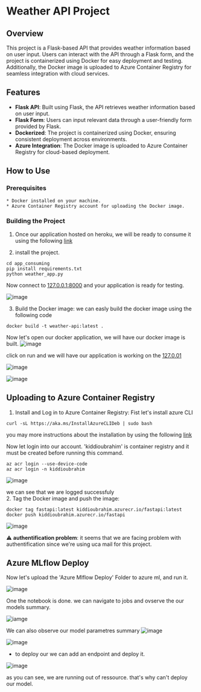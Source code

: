 # Weather API Project

## Overview
This project is a Flask-based API that provides weather information based on user input. Users can interact with the API through a Flask form, and the project is containerized using Docker for easy deployment and testing. Additionally, the Docker image is uploaded to Azure Container Registry for seamless integration with cloud services.

## Features
* **Flask API**: Built using Flask, the API retrieves weather information based on user input.
* **Flask Form**: Users can input relevant data through a user-friendly form provided by Flask.
* **Dockerized**: The project is containerized using Docker, ensuring consistent deployment across environments.
* **Azure Integration**: The Docker image is uploaded to Azure Container Registry for cloud-based deployment.
## How to Use
### Prerequisites
```
* Docker installed on your machine.
* Azure Container Registry account for uploading the Docker image.
```
### Building the Project


1. Once our application hosted on heroku, we will be ready to consume it using the following [link](https://ewinsou-ml-api-dep-0c58759ae3ed.herokuapp.com)


2. install the project. 
```
cd app_consuming
pip install requirements.txt
python weather_app.py
```
Now connect to [127.0.0.1:8000](127.0.0.1:8000) and your application is ready for testing.

![image](https://media.discordapp.net/attachments/1184809383683706960/1184813119726436443/image.png?ex=658d5634&is=657ae134&hm=3696c62263368496a953af0513cd28e3584f723736f67024cd63b8e5a0129f13&=&format=webp&quality=lossless&width=935&height=499)

3. Build the Docker image:
we can easly build the docker image using the following code
```
docker build -t weather-api:latest .
```

Now let's open our docker application, we will have our docker image is built.
![image](https://media.discordapp.net/attachments/1184809383683706960/1184813541681811516/image.png?ex=658d5699&is=657ae199&hm=01408a354a0736be297c81ddcebec8c0a9d8afacdb9912a786fa00f9ef7ad8ce&=&format=webp&quality=lossless&width=742&height=499)

click on run and we will have our application is working on the [127.0.01](127.0.0.1)

![image](https://media.discordapp.net/attachments/1184809383683706960/1184813120359759992/image.png?ex=658d5634&is=657ae134&hm=a1c777da9dfa96430ed72f5f0156f429f84d28d6fd4a0627a0137d987fe0ae30&=&format=webp&quality=lossless&width=935&height=499)

![image](https://media.discordapp.net/attachments/1184809383683706960/1184813273263120445/image.png?ex=658d5659&is=657ae159&hm=3269305f81403a46472286c5d9c64ca8ba167aa5e66b29f6a71bd2f749c77186&=&format=webp&quality=lossless&width=742&height=499)

## Uploading to Azure Container Registry


1. Install and Log in to Azure Container Registry:
Fist let's install azure CLI
```
curl -sL https://aka.ms/InstallAzureCLIDeb | sudo bash
```
you may more instructions about the installation by using the following [link](https://learn.microsoft.com/en-us/cli/azure/install-azure-cli-linux?pivots=apt)

Now let login into our account. 'kiddioubrahim' is container registry and it must be created before running this command.
```
az acr login --use-device-code
az acr login -n kiddioubrahim

```
![image](https://media.discordapp.net/attachments/1184809383683706960/1184883015256645782/image.png?ex=658d974c&is=657b224c&hm=e3f5b2d8327561c8324107fc2f36442e893308da03b83a5c7c6875c424d97403&=&format=webp&quality=lossless&width=1152&height=306)

we can see that we are logged successfuly   
2. Tag the Docker image and push the image:
```
docker tag fastapi:latest kiddioubrahim.azurecr.io/fastapi:latest
docker push kiddioubrahim.azurecr.io/fastapi

```

![image](https://media.discordapp.net/attachments/1184809383683706960/1184883016267464714/Screenshot_from_2023-12-14_15-41-00.png?ex=658d974d&is=657b224d&hm=7bd4798aa9b059474781b5d09d36047c3f47b578b5f5771e5d42d1c485843a8d&=&format=webp&quality=lossless&width=1152&height=450)

&#x26A0; **authentification problem**: it seems that we are facing problem with authentification since we're using uca mail for this project.

## Azure MLflow Deploy

Now let's upload the 'Azure Mlflow Deploy' Folder to azure ml, and run it.

![image](https://media.discordapp.net/attachments/1184809383683706960/1186064846895186001/image.png?ex=6591e3f7&is=657f6ef7&hm=16a42a140ebc6ada701a6fa6c58c94d6531448820a117ae498885d4779341369&=&format=webp&quality=lossless&width=887&height=499)

One the notebook is done. we can navigate to jobs and ovserve the our models summary.

![iamge](https://media.discordapp.net/attachments/1184809383683706960/1185682676355702814/Screenshot_from_2023-12-16_20-30-04.png?ex=6590800a&is=657e0b0a&hm=f8849bf88ea7fb2738ba4b3da195c1f0991fe72e57d909dbdaba76bbd1afb944&=&format=webp&quality=lossless&width=887&height=499)

We can also observe our model parametres summary
![image](https://media.discordapp.net/attachments/1184809383683706960/1185682675953041588/Screenshot_from_2023-12-16_20-30-26.png?ex=6590800a&is=657e0b0a&hm=64c62a1086c11b414f02db640f8c411273d8a9fa8b715ecce2b57c375fb1e340&=&format=webp&quality=lossless&width=887&height=499)

![image](https://media.discordapp.net/attachments/1184809383683706960/1185682677366534154/Screenshot_from_2023-12-16_20-29-37.png?ex=6590800b&is=657e0b0b&hm=af605c35961a6556db8f0062092f4836fa2d66e4b9b6938af551cbcb85e5f788&=&format=webp&quality=lossless&width=887&height=499)

* to deploy our we can add an endpoint and deploy it.

![image](https://media.discordapp.net/attachments/1184809383683706960/1186062339586408499/image.png?ex=6591e1a1&is=657f6ca1&hm=5a892440c608b4cfdb96aa9e8f697738ee125006df43548a919bd8c61ef9d60d&=&format=webp&quality=lossless&width=887&height=499)

as you can see, we are running out of ressource. that's why can't deploy our model.
